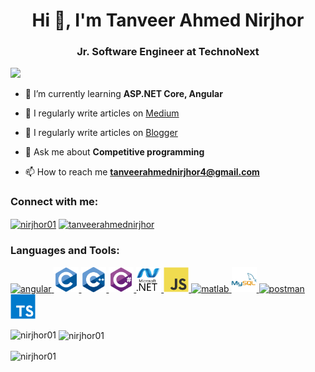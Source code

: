 <!--[![MasterHead](https://drive.google.com/file/d/10Sbin8py4n0TQ0UsUQ1dCHmr-8e7MSbB/view?usp=sharing)]-->
<h1 align="center">Hi 👋, I'm Tanveer Ahmed Nirjhor</h1>
<h3 align="center">Jr. Software Engineer at TechnoNext</h3>


 <img width = "400" src="https://cdn.dribbble.com/users/1162077/screenshots/3848914/programmer.gif" /> 

- 🌱 I’m currently learning **ASP.NET Core, Angular**

- 📝 I regularly write articles on [Medium](https://medium.com/@tanveerahmednirjhor)
- 📝 I regularly write articles on [Blogger](https://l.facebook.com/l.php?u=https%3A%2F%2Ftanveerahmednirjhor.blogspot.com%2F%3Fm%3D1%26fbclid%3DIwAR1sufNet5wT1vOAvQjBcRS9XHGpMgOjBDXqsuV0NlA_OSd2BJKGmvTKKLY_aem_AfdH_r39ZRzipuvFk2MgIQVNOGb0FsdCxRgLiw8_xP8gaxiMFB6p4y2k16Qa-L_8QFreR9gxtf0xB3tzsWC8Oi3v&h=AT3V2L2CmNpkpeLctmf3h9K4fULqI_8Pa5XmvhE8uWXmDf65y1mo_ShFdlgnzwHiSJ2XB2bEMfJWg2_4V53izNtO4rkDqHESvuH3J1b6HIXesuphh_mGIVV4gJvPS7KoxBmogA)

- 💬 Ask me about **Competitive programming**

- 📫 How to reach me **tanveerahmednirjhor4@gmail.com**

<h3 align="left">Connect with me:</h3>
<p align="left">
<a href="https://linkedin.com/in/nirjhor01" target="blank"><img align="center" src="https://raw.githubusercontent.com/rahuldkjain/github-profile-readme-generator/master/src/images/icons/Social/linked-in-alt.svg" alt="nirjhor01" height="30" width="40" /></a>
<a href="https://medium.com/tanveerahmednirjhor" target="blank"><img align="center" src="https://raw.githubusercontent.com/rahuldkjain/github-profile-readme-generator/master/src/images/icons/Social/medium.svg" alt="tanveerahmednirjhor" height="30" width="40" /></a>
</p>

<h3 align="left">Languages and Tools:</h3>
<p align="left"> <a href="https://angular.io" target="_blank" rel="noreferrer"> <img src="https://angular.io/assets/images/logos/angular/angular.svg" alt="angular" width="40" height="40"/> </a> <a href="https://www.cprogramming.com/" target="_blank" rel="noreferrer"> <img src="https://raw.githubusercontent.com/devicons/devicon/master/icons/c/c-original.svg" alt="c" width="40" height="40"/> </a> <a href="https://www.w3schools.com/cpp/" target="_blank" rel="noreferrer"> <img src="https://raw.githubusercontent.com/devicons/devicon/master/icons/cplusplus/cplusplus-original.svg" alt="cplusplus" width="40" height="40"/> </a> <a href="https://www.w3schools.com/cs/" target="_blank" rel="noreferrer"> <img src="https://raw.githubusercontent.com/devicons/devicon/master/icons/csharp/csharp-original.svg" alt="csharp" width="40" height="40"/> </a> <a href="https://dotnet.microsoft.com/" target="_blank" rel="noreferrer"> <img src="https://raw.githubusercontent.com/devicons/devicon/master/icons/dot-net/dot-net-original-wordmark.svg" alt="dotnet" width="40" height="40"/> </a> <a href="https://developer.mozilla.org/en-US/docs/Web/JavaScript" target="_blank" rel="noreferrer"> <img src="https://raw.githubusercontent.com/devicons/devicon/master/icons/javascript/javascript-original.svg" alt="javascript" width="40" height="40"/> </a> <a href="https://www.mathworks.com/" target="_blank" rel="noreferrer"> <img src="https://upload.wikimedia.org/wikipedia/commons/2/21/Matlab_Logo.png" alt="matlab" width="40" height="40"/> </a> <a href="https://www.mysql.com/" target="_blank" rel="noreferrer"> <img src="https://raw.githubusercontent.com/devicons/devicon/master/icons/mysql/mysql-original-wordmark.svg" alt="mysql" width="40" height="40"/> </a> <a href="https://postman.com" target="_blank" rel="noreferrer"> <img src="https://www.vectorlogo.zone/logos/getpostman/getpostman-icon.svg" alt="postman" width="40" height="40"/> </a> <a href="https://www.typescriptlang.org/" target="_blank" rel="noreferrer"> <img src="https://raw.githubusercontent.com/devicons/devicon/master/icons/typescript/typescript-original.svg" alt="typescript" width="40" height="40"/> </a> </p>

<p><img align="left" src="https://github-readme-stats.vercel.app/api/top-langs?username=nirjhor01&show_icons=true&locale=en&layout=compact" alt="nirjhor01" /></p>

<p>&nbsp;<img align="center" src="https://github-readme-stats.vercel.app/api?username=nirjhor01&show_icons=true&locale=en" alt="nirjhor01" /></p>

<p><img align="center" src="https://github-readme-streak-stats.herokuapp.com/?user=nirjhor01&" alt="nirjhor01" /></p>
